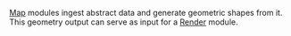 [Map]() modules ingest abstract data and generate geometric shapes from it.
This geometry output can serve as input for a [Render]() module.
